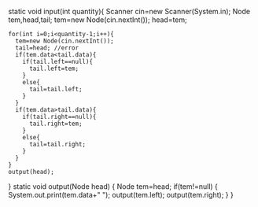 static void input(int quantity){
    Scanner cin=new Scanner(System.in);
    Node tem,head,tail;
    tem=new Node(cin.nextInt());
    head=tem;

    for(int i=0;i<quantity-1;i++){
      tem=new Node(cin.nextInt());
      tail=head; //error
      if(tem.data<tail.data){ 
        if(tail.left==null){
          tail.left=tem;
        }
        else{
          tail=tail.left;
        }
      } 
      if(tem.data>tail.data){ 
        if(tail.right==null){
          tail.right=tem;
        }
        else{
          tail=tail.right;
        }
      }
    }
    output(head); 
  }
  static void output(Node head) {
		Node tem=head;
		if(tem!=null) {
			System.out.print(tem.data+" ");
			output(tem.left);
			output(tem.right);
		}
	}
